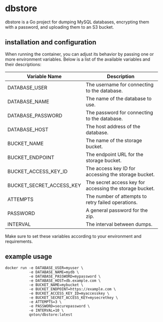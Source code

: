 # dbstore

dbstore is a Go project for dumping MySQL databases, encrypting them with a password, and uploading them to an S3 bucket.

## installation and configuration

When running the container, you can adjust its behavior by passing one or more environment variables. Below is a list of the available variables and their descriptions:

| Variable Name            | Description                                             |
| ------------------------ | ------------------------------------------------------- |
| DATABASE_USER            | The username for connecting to the database.            |
| DATABASE_NAME            | The name of the database to use.                        |
| DATABASE_PASSWORD        | The password for connecting to the database.            |
| DATABASE_HOST            | The host address of the database.                       |
| BUCKET_NAME              | The name of the storage bucket.                         |
| BUCKET_ENDPOINT          | The endpoint URL for the storage bucket.                |
| BUCKET_ACCESS_KEY_ID     | The access key ID for accessing the storage bucket.     |
| BUCKET_SECRET_ACCESS_KEY | The secret access key for accessing the storage bucket. |
| ATTEMPTS                 | The number of attempts to retry failed operations.      |
| PASSWORD                 | A general password for the zip.                         |
| INTERVAL                 | The interval between dumps.                             |

Make sure to set these variables according to your environment and requirements.

## example usage

```
docker run -e DATABASE_USER=myuser \
           -e DATABASE_NAME=mydb \
           -e DATABASE_PASSWORD=mypassword \
           -e DATABASE_HOST=db.example.com \
           -e BUCKET_NAME=mybucket \
           -e BUCKET_ENDPOINT=https://example.com \
           -e BUCKET_ACCESS_KEY_ID=myaccesskey \
           -e BUCKET_SECRET_ACCESS_KEY=mysecretkey \
           -e ATTEMPTS=3 \
           -e PASSWORD=securepassword \
           -e INTERVAL=10 \
           qnton/dbstore:latest
```
